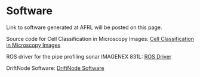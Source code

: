 # Software

Link to software generated at AFRL will be posted on this page.

Source code for Cell Classification in Microscopy Images:
[Cell Classification in Microscopy Images](https://github.com/Modasshir/cell-classification-journal)

ROS driver for the pipe profiling sonar IMAGENEX 831L:
[ROS Driver](https://github.com/quattrinili/imagenex831l)

DriftNode Software:
[DriftNode Software]()
